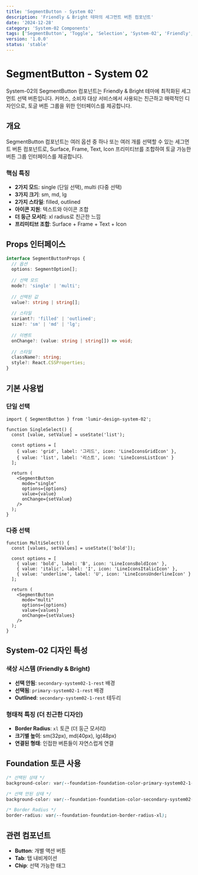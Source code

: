 ```yaml
---
title: 'SegmentButton - System 02'
description: 'Friendly & Bright 테마의 세그먼트 버튼 컴포넌트'
date: '2024-12-28'
category: 'System-02 Components'
tags: ['SegmentButton', 'Toggle', 'Selection', 'System-02', 'Friendly', 'Commerce']
version: '1.0.0'
status: 'stable'
---
```


# SegmentButton - System 02

System-02의 SegmentButton 컴포넌트는 Friendly & Bright 테마에 최적화된 세그먼트 선택 버튼입니다. 커머스, 소비자 대상 서비스에서 사용되는 친근하고 매력적인 디자인으로, 토글 버튼 그룹을 위한 인터페이스를 제공합니다.

## 개요

SegmentButton 컴포넌트는 여러 옵션 중 하나 또는 여러 개를 선택할 수 있는 세그먼트 버튼 컴포넌트로, Surface, Frame, Text, Icon 프리미티브를 조합하여 토글 가능한 버튼 그룹 인터페이스를 제공합니다.

### 핵심 특징

- **2가지 모드**: single (단일 선택), multi (다중 선택)
- **3가지 크기**: sm, md, lg
- **2가지 스타일**: filled, outlined
- **아이콘 지원**: 텍스트와 아이콘 조합
- **더 둥근 모서리**: xl radius로 친근한 느낌
- **프리미티브 조합**: Surface + Frame + Text + Icon

## Props 인터페이스

```typescript
interface SegmentButtonProps {
  // 옵션
  options: SegmentOption[];
  
  // 선택 모드
  mode?: 'single' | 'multi';
  
  // 선택된 값
  value?: string | string[];
  
  // 스타일
  variant?: 'filled' | 'outlined';
  size?: 'sm' | 'md' | 'lg';
  
  // 이벤트
  onChange?: (value: string | string[]) => void;
  
  // 스타일
  className?: string;
  style?: React.CSSProperties;
}
```

## 기본 사용법

### 단일 선택

```tsx
import { SegmentButton } from 'lumir-design-system-02';

function SingleSelect() {
  const [value, setValue] = useState('list');
  
  const options = [
    { value: 'grid', label: '그리드', icon: 'LineIconsGridIcon' },
    { value: 'list', label: '리스트', icon: 'LineIconsListIcon' }
  ];
  
  return (
    <SegmentButton
      mode="single"
      options={options}
      value={value}
      onChange={setValue}
    />
  );
}
```

### 다중 선택

```tsx
function MultiSelect() {
  const [values, setValues] = useState(['bold']);
  
  const options = [
    { value: 'bold', label: 'B', icon: 'LineIconsBoldIcon' },
    { value: 'italic', label: 'I', icon: 'LineIconsItalicIcon' },
    { value: 'underline', label: 'U', icon: 'LineIconsUnderlineIcon' }
  ];
  
  return (
    <SegmentButton
      mode="multi"
      options={options}
      value={values}
      onChange={setValues}
    />
  );
}
```

## System-02 디자인 특성

### 색상 시스템 (Friendly & Bright)

- **선택 안됨**: `secondary-system02-1-rest` 배경
- **선택됨**: `primary-system02-1-rest` 배경
- **Outlined**: `secondary-system02-1-rest` 테두리

### 형태적 특징 (더 친근한 디자인)

- **Border Radius**: `xl` 토큰 (더 둥근 모서리)
- **크기별 높이**: sm(32px), md(40px), lg(48px)
- **연결된 형태**: 인접한 버튼들이 자연스럽게 연결

## Foundation 토큰 사용

```css
/* 선택된 상태 */
background-color: var(--foundation-foundation-color-primary-system02-1-rest);

/* 선택 안된 상태 */
background-color: var(--foundation-foundation-color-secondary-system02-1-rest);

/* Border Radius */
border-radius: var(--foundation-foundation-border-radius-xl);
```

## 관련 컴포넌트

- **Button**: 개별 액션 버튼
- **Tab**: 탭 내비게이션
- **Chip**: 선택 가능한 태그 